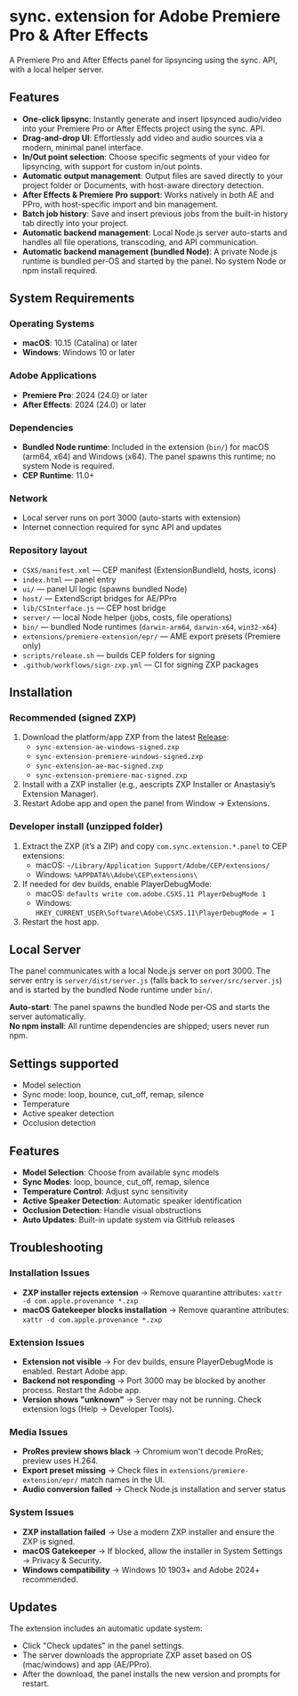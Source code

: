 # sync. extension for Adobe Premiere Pro & After Effects

A Premiere Pro and After Effects panel for lipsyncing using the sync. API, with a local helper server.

## Features

- **One-click lipsync**: Instantly generate and insert lipsynced audio/video into your Premiere Pro or After Effects project using the sync. API.
- **Drag-and-drop UI**: Effortlessly add video and audio sources via a modern, minimal panel interface.
- **In/Out point selection**: Choose specific segments of your video for lipsyncing, with support for custom in/out points.
- **Automatic output management**: Output files are saved directly to your project folder or Documents, with host-aware directory detection.
- **After Effects & Premiere Pro support**: Works natively in both AE and PPro, with host-specific import and bin management.
- **Batch job history**: Save and insert previous jobs from the built-in history tab directly into your project.
- **Automatic backend management**: Local Node.js server auto-starts and handles all file operations, transcoding, and API communication.
 - **Automatic backend management (bundled Node)**: A private Node.js runtime is bundled per-OS and started by the panel. No system Node or npm install required.

## System Requirements

### Operating Systems
- **macOS**: 10.15 (Catalina) or later
- **Windows**: Windows 10 or later

### Adobe Applications
- **Premiere Pro**: 2024 (24.0) or later
- **After Effects**: 2024 (24.0) or later

### Dependencies
- **Bundled Node runtime**: Included in the extension (`bin/`) for macOS (arm64, x64) and Windows (x64). The panel spawns this runtime; no system Node is required.
- **CEP Runtime**: 11.0+

### Network
- Local server runs on port 3000 (auto-starts with extension)
- Internet connection required for sync API and updates

### Repository layout
- `CSXS/manifest.xml` — CEP manifest (ExtensionBundleId, hosts, icons)
- `index.html` — panel entry
- `ui/` — panel UI logic (spawns bundled Node)
- `host/` — ExtendScript bridges for AE/PPro
- `lib/CSInterface.js` — CEP host bridge
- `server/` — local Node helper (jobs, costs, file operations)
- `bin/` — bundled Node runtimes (`darwin-arm64`, `darwin-x64`, `win32-x64`)
- `extensions/premiere-extension/epr/` — AME export presets (Premiere only)
- `scripts/release.sh` — builds CEP folders for signing
- `.github/workflows/sign-zxp.yml` — CI for signing ZXP packages

## Installation

### Recommended (signed ZXP)
1. Download the platform/app ZXP from the latest [Release](https://github.com/mhadifilms/sync-extensions/releases):
   - `sync-extension-ae-windows-signed.zxp`
   - `sync-extension-premiere-windows-signed.zxp`
   - `sync-extension-ae-mac-signed.zxp`
   - `sync-extension-premiere-mac-signed.zxp`
2. Install with a ZXP installer (e.g., aescripts ZXP Installer or Anastasiy’s Extension Manager).
3. Restart Adobe app and open the panel from Window → Extensions.

### Developer install (unzipped folder)
1. Extract the ZXP (it’s a ZIP) and copy `com.sync.extension.*.panel` to CEP extensions:
   - macOS: `~/Library/Application Support/Adobe/CEP/extensions/`
   - Windows: `%APPDATA%\Adobe\CEP\extensions\`
2. If needed for dev builds, enable PlayerDebugMode:
   - macOS: `defaults write com.adobe.CSXS.11 PlayerDebugMode 1`
   - Windows: `HKEY_CURRENT_USER\Software\Adobe\CSXS.11\PlayerDebugMode = 1`
3. Restart the host app.

## Local Server
The panel communicates with a local Node.js server on port 3000. The server entry is `server/dist/server.js` (falls back to `server/src/server.js`) and is started by the bundled Node runtime under `bin/`.

**Auto-start**: The panel spawns the bundled Node per‑OS and starts the server automatically.  
**No npm install**: All runtime dependencies are shipped; users never run npm.

## Settings supported
- Model selection
- Sync mode: loop, bounce, cut_off, remap, silence
- Temperature
- Active speaker detection
- Occlusion detection

## Features
- **Model Selection**: Choose from available sync models
- **Sync Modes**: loop, bounce, cut_off, remap, silence
- **Temperature Control**: Adjust sync sensitivity
- **Active Speaker Detection**: Automatic speaker identification
- **Occlusion Detection**: Handle visual obstructions
- **Auto Updates**: Built-in update system via GitHub releases

## Troubleshooting

### Installation Issues
- **ZXP installer rejects extension** → Remove quarantine attributes: `xattr -d com.apple.provenance *.zxp`
- **macOS Gatekeeper blocks installation** → Remove quarantine attributes: `xattr -d com.apple.provenance *.zxp`

### Extension Issues
- **Extension not visible** → For dev builds, ensure PlayerDebugMode is enabled. Restart Adobe app.
- **Backend not responding** → Port 3000 may be blocked by another process. Restart the Adobe app.
- **Version shows "unknown"** → Server may not be running. Check extension logs (Help → Developer Tools).

### Media Issues
- **ProRes preview shows black** → Chromium won't decode ProRes; preview uses H.264.
- **Export preset missing** → Check files in `extensions/premiere-extension/epr/` match names in the UI.
- **Audio conversion failed** → Check Node.js installation and server status

### System Issues
- **ZXP installation failed** → Use a modern ZXP installer and ensure the ZXP is signed.
- **macOS Gatekeeper** → If blocked, allow the installer in System Settings → Privacy & Security.
- **Windows compatibility** → Windows 10 1903+ and Adobe 2024+ recommended.

## Updates
The extension includes an automatic update system:
- Click "Check updates" in the panel settings.
- The server downloads the appropriate ZXP asset based on OS (mac/windows) and app (AE/PPro).
- After the download, the panel installs the new version and prompts for restart.